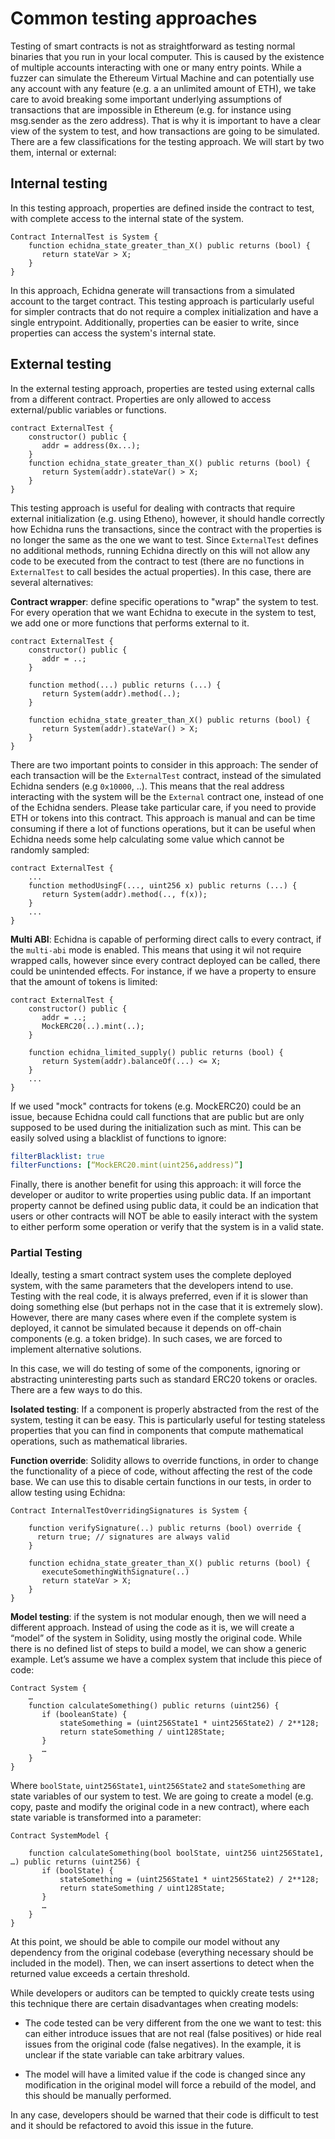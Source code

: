 # Common testing approaches

Testing of smart contracts is not as straightforward as testing normal binaries that you run in your local computer. 
This is caused by the existence of multiple accounts interacting with one or many entry points. 
While a fuzzer can simulate the Ethereum Virtual Machine and can potentially use any account with any feature (e.g. a an unlimited amount of ETH), 
we take care to avoid breaking some important underlying assumptions of transactions that are impossible in Ethereum (e.g. for instance using msg.sender as the zero address). 
That is why it is important to have a clear view of the system to test, and how transactions are going to be simulated. There are a few classifications for the testing approach. 
We will start by two them, internal or external:

## Internal testing
In this testing approach, properties are defined inside the contract to test, with complete access to the internal state of the system.

```solidity
Contract InternalTest is System { 
    function echidna_state_greater_than_X() public returns (bool) {
       return stateVar > X;
    }
}
```

In this approach, Echidna generate will transactions from a simulated account to the target contract. This testing approach is particularly useful for simpler contracts that do not require a complex initialization and have a single entrypoint. 
Additionally, properties can be easier to write, since properties can access the system's internal state.
 
## External testing
In the external testing approach, properties are tested using external calls from a different contract. Properties are only allowed to access external/public variables or functions.  

```solidity
contract ExternalTest {
    constructor() public {
       addr = address(0x...);
    }
    function echidna_state_greater_than_X() public returns (bool) {
       return System(addr).stateVar() > X;
    }
}
```

This testing approach is useful for dealing with contracts that require external initialization (e.g. using Etheno), however, it should handle correctly how Echidna runs the transactions, 
since the contract with the properties is no longer the same as the one we want to test. 
Since `ExternalTest` defines no additional methods, running Echidna directly on this will not allow any code to be executed from the contract to test (there are no functions in `ExternalTest` to call besides the actual properties). 
In this case, there are several alternatives:

**Contract wrapper**: define specific operations to "wrap" the system to test. For every operation that we want Echidna to execute in the system to test, 
we add one or more functions that performs external to it.

```solidity
contract ExternalTest {
    constructor() public {
       addr = ..;
    }

    function method(...) public returns (...) {
       return System(addr).method(..);
    }

    function echidna_state_greater_than_X() public returns (bool) {
       return System(addr).stateVar() > X;
    }
}
```

There are two important points to consider in this approach:
The sender of each transaction will be the `ExternalTest` contract, instead of the simulated Echidna senders (e.g `0x10000`, ..). This means that the real address 
interacting with the system will be the `External` contract one, instead of one of the Echidna senders. Please take particular care, if you need 
to provide ETH or tokens into this contract. This approach is manual and can be time consuming if there a lot of functions operations, 
but it can be useful when Echidna needs some help calculating some value which cannot be randomly sampled:
 
```solidity
contract ExternalTest {
    ...
    function methodUsingF(..., uint256 x) public returns (...) {
       return System(addr).method(.., f(x));
    }
    ... 
}
```

**Multi ABI**: Echidna is capable of performing direct calls to every contract, if the `multi-abi` mode is enabled. 
This means that using it wil not require wrapped calls, however since every contract deployed can be called, there could be unintended effects. 
For instance, if we have a property to ensure that the amount of tokens is limited:

```solidity
contract ExternalTest {
    constructor() public {
       addr = ..;
       MockERC20(..).mint(..);  
    }

    function echidna_limited_supply() public returns (bool) {
       return System(addr).balanceOf(...) <= X;
    }
    ... 
}
``` 

If we used "mock" contracts for tokens (e.g. MockERC20)  could be an issue, because Echidna could call functions that are public but are only supposed to be used during the initialization such as mint. 
This can be easily solved using a blacklist of functions to ignore:

```yaml
filterBlacklist: true
filterFunctions: [“MockERC20.mint(uint256,address)”]
```

Finally, there is another benefit for using this approach: it will force the developer or auditor to write properties using public data. 
If an important property cannot be defined using public data, it could be an indication that users or other contracts will NOT be able to easily interact with 
the system to either perform some operation or verify that the system is in a valid state.

### Partial Testing

Ideally, testing a smart contract system uses the complete deployed system, with the same parameters that the developers intend to use. 
Testing with the real code, it is always preferred, even if it is slower than doing something else (but perhaps not in the case that it is extremely slow). 
However, there are many cases where even if the complete system is deployed, it cannot be simulated because it depends on off-chain 
components (e.g. a token bridge). In such cases, we are forced to implement alternative solutions.  

In this case, we will do testing of some of the components, ignoring or abstracting uninteresting parts such as standard ERC20 tokens or oracles. 
There are a few ways to do this. 

**Isolated testing**: If a component is properly abstracted from the rest of the system, testing it can be easy. 
This is particularly useful for testing stateless properties that you can find in components that compute mathematical operations, such as 
mathematical libraries.

**Function override**: Solidity allows to override functions, in order to change the functionality of a piece of code, without affecting the rest of the code base. We can use this to disable certain functions in our tests, in order to allow testing using Echidna:

```solidity
Contract InternalTestOverridingSignatures is System {

    function verifySignature(..) public returns (bool) override {
      return true; // signatures are always valid
    }
 
    function echidna_state_greater_than_X() public returns (bool) {
       executeSomethingWithSignature(..)
       return stateVar > X;
    }
}
```

**Model testing**: if the system is not modular enough, then we will need a different approach. 
Instead of using the code as it is, we will create a “model” of the system in Solidity, using mostly the original code. While there is no defined list of steps to build a model, we can show a generic example. Let’s assume we have a complex system that include this piece of code:

```solidity
Contract System {
    … 
    function calculateSomething() public returns (uint256) {
       if (booleanState) {
           stateSomething = (uint256State1 * uint256State2) / 2**128;
           return stateSomething / uint128State;
       } 
       …
    }
}
```

Where `boolState`, `uint256State1`, `uint256State2` and `stateSomething` are state variables of our system to test. 
We are going to create a model (e.g. copy, paste and modify the original code in a new contract), where each state variable is 
transformed into a parameter:

```solidity
Contract SystemModel {

    function calculateSomething(bool boolState, uint256 uint256State1, …) public returns (uint256) {
       if (boolState) {
           stateSomething = (uint256State1 * uint256State2) / 2**128;
           return stateSomething / uint128State;
       } 
       …
    }
}
```

At this point, we should be able to compile our model without any dependency from the original codebase (everything necessary should be included in 
the model). Then, we can insert assertions to detect when the returned value exceeds a certain threshold.

While developers or auditors can be tempted to quickly create tests using this technique there are certain disadvantages when creating models:

* The code tested can be very different from the one we want to test: this can either introduce issues that are not real (false positives) or 
hide real issues from the original code (false negatives). In the example, it is unclear if the state variable can take arbitrary values.

* The model will have a limited value if the code is changed since any modification in the original model will force a rebuild of the model, 
and this should be manually performed.

In any case, developers should be warned that their code is difficult to test and it should be refactored to avoid this issue in the future.
